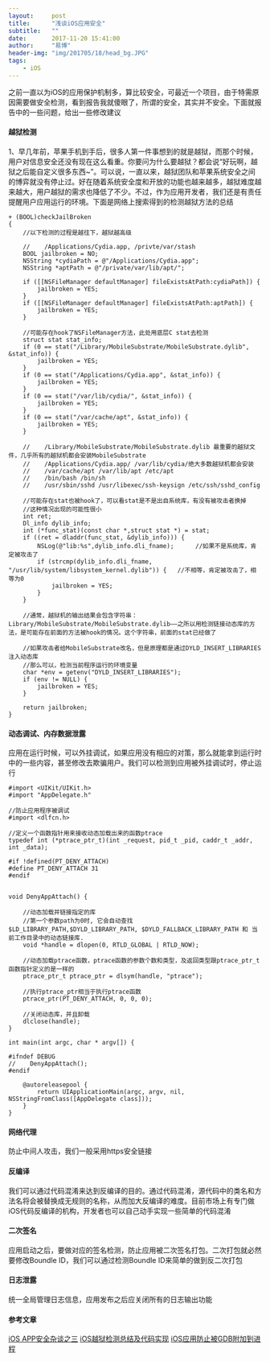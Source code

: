 ```yaml
---
layout:     post
title:      "浅谈iOS应用安全"
subtitle:   ""
date:       2017-11-20 15:41:00
author:     "易博"
header-img: "img/201705/18/head_bg.JPG"
tags:
    - iOS
---
```


之前一直以为iOS的应用保护机制多，算比较安全，可最近一个项目，由于特需原因需要做安全检测，看到报告我就傻眼了，所谓的安全，其实并不安全。下面就报告中的一些问题，给出一些修改建议


#### 越狱检测

1、早几年前，苹果手机到手后，很多人第一件事想到的就是越狱，而那个时候，用户对信息安全还没有现在这么看重。你要问为什么要越狱？都会说“好玩啊，越狱之后能自定义很多东西~”。可以说，一直以来，越狱团队和苹果系统安全之间的博弈就没有停止过。好在随着系统安全度和开放的功能也越来越多，越狱难度越来越大，用户越狱的需求也降低了不少。不过，作为应用开发者，我们还是有责任提醒用户应用运行的环境。下面是网络上搜索得到的检测越狱方法的总结

```
+ (BOOL)checkJailBroken
{
    //以下检测的过程是越往下，越狱越高级

    //    /Applications/Cydia.app, /privte/var/stash
    BOOL jailbroken = NO;
    NSString *cydiaPath = @"/Applications/Cydia.app";
    NSString *aptPath = @"/private/var/lib/apt/";

    if ([[NSFileManager defaultManager] fileExistsAtPath:cydiaPath]) {
        jailbroken = YES;
    }
    if ([[NSFileManager defaultManager] fileExistsAtPath:aptPath]) {
        jailbroken = YES;
    }

    //可能存在hook了NSFileManager方法，此处用底层C stat去检测
    struct stat stat_info;
    if (0 == stat("/Library/MobileSubstrate/MobileSubstrate.dylib", &stat_info)) {
        jailbroken = YES;
    }
    if (0 == stat("/Applications/Cydia.app", &stat_info)) {
        jailbroken = YES;
    }
    if (0 == stat("/var/lib/cydia/", &stat_info)) {
        jailbroken = YES;
    }
    if (0 == stat("/var/cache/apt", &stat_info)) {
        jailbroken = YES;
    }

    //    /Library/MobileSubstrate/MobileSubstrate.dylib 最重要的越狱文件，几乎所有的越狱机都会安装MobileSubstrate
    //    /Applications/Cydia.app/ /var/lib/cydia/绝大多数越狱机都会安装
    //    /var/cache/apt /var/lib/apt /etc/apt
    //    /bin/bash /bin/sh
    //    /usr/sbin/sshd /usr/libexec/ssh-keysign /etc/ssh/sshd_config

    //可能存在stat也被hook了，可以看stat是不是出自系统库，有没有被攻击者换掉
    //这种情况出现的可能性很小
    int ret;
    Dl_info dylib_info;
    int (*func_stat)(const char *,struct stat *) = stat;
    if ((ret = dladdr(func_stat, &dylib_info))) {
        NSLog(@"lib:%s",dylib_info.dli_fname);      //如果不是系统库，肯定被攻击了
        if (strcmp(dylib_info.dli_fname, "/usr/lib/system/libsystem_kernel.dylib")) {   //不相等，肯定被攻击了，相等为0
            jailbroken = YES;
        }
    }

    //通常，越狱机的输出结果会包含字符串： Library/MobileSubstrate/MobileSubstrate.dylib——之所以用检测链接动态库的方法，是可能存在前面的方法被hook的情况。这个字符串，前面的stat已经做了

    //如果攻击者给MobileSubstrate改名，但是原理都是通过DYLD_INSERT_LIBRARIES注入动态库
    //那么可以，检测当前程序运行的环境变量
    char *env = getenv("DYLD_INSERT_LIBRARIES");
    if (env != NULL) {
        jailbroken = YES;
    }

    return jailbroken;
}
```

#### 动态调试、内存数据泄露

应用在运行时候，可以外挂调试，如果应用没有相应的对策，那么就能拿到运行时中的一些内容，甚至修改去欺骗用户。我们可以检测到应用被外挂调试时，停止运行

```
#import <UIKit/UIKit.h>
#import "AppDelegate.h"

//防止应用程序被调试
#import <dlfcn.h>

//定义一个函数指针用来接收动态加载出来的函数ptrace
typedef int (*ptrace_ptr_t)(int _request, pid_t _pid, caddr_t _addr, int _data);

#if !defined(PT_DENY_ATTACH)
#define PT_DENY_ATTACH 31
#endif


void DenyAppAttach() {

    //动态加载并链接指定的库
    //第一个参数path为0时, 它会自动查找 $LD_LIBRARY_PATH,$DYLD_LIBRARY_PATH, $DYLD_FALLBACK_LIBRARY_PATH 和 当前工作目录中的动态链接库.
    void *handle = dlopen(0, RTLD_GLOBAL | RTLD_NOW);

    //动态加载ptrace函数，ptrace函数的参数个数和类型，及返回类型跟ptrace_ptr_t函数指针定义的是一样的
    ptrace_ptr_t ptrace_ptr = dlsym(handle, "ptrace");

    //执行ptrace_ptr相当于执行ptrace函数
    ptrace_ptr(PT_DENY_ATTACH, 0, 0, 0);

    //关闭动态库，并且卸载
    dlclose(handle);
}

int main(int argc, char * argv[]) {

#ifndef DEBUG
//    DenyAppAttach();
#endif

    @autoreleasepool {
        return UIApplicationMain(argc, argv, nil, NSStringFromClass([AppDelegate class]));
    }
}
```

#### 网络代理

防止中间人攻击，我们一般采用https安全链接

#### 反编译

我们可以通过代码混淆来达到反编译的目的。通过代码混淆，源代码中的类名和方法名将会被替换成无规则的名称，从而加大反编译的难度。目前市场上有专门做iOS代码反编译的机构，开发者也可以自己动手实现一些简单的代码混淆

#### 二次签名

应用启动之后，要做对应的签名检测，防止应用被二次签名打包。二次打包就必然要修改Boundle ID，我们可以通过检测Boundle ID来简单的做到反二次打包

#### 日志泄露

统一全局管理日志信息，应用发布之后应关闭所有的日志输出功能

#### 参考文章

[iOS APP安全杂谈之三](http://drops.xmd5.com/static/drops/papers-9598.html)
[iOS越狱检测总结及代码实现](http://blog.csdn.net/zsk_zane/article/details/50704992)
[iOS应用防止被GDB附加到进程](http://blog.csdn.net/u013538542/article/details/72675502)

